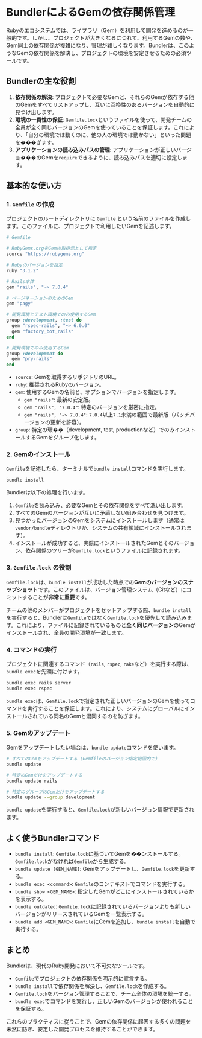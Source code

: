 
# BundlerによるGemの依存関係管理

Rubyのエコシステムでは、ライブラリ（Gem）を利用して開発を進めるのが一般的です。しかし、プロジェクトが大きくなるにつれて、利用するGemの数や、Gem同士の依存関係が複雑になり、管理が難しくなります。Bundlerは、このようなGemの依存関係を解決し、プロジェクトの環境を安定させるための必須ツールです。

## Bundlerの主な役割

1.  **依存関係の解決**: プロジェクトで必要なGemと、それらのGemが依存する他のGemをすべてリストアップし、互いに互換性のあるバージョンを自動的に見つけ出します。
2.  **環境の一貫性の保証**: `Gemfile.lock`というファイルを使って、開発チームの全員が全く同じバージョンのGemを使っていることを保証します。これにより、「自分の環境では動くのに、他の人の環境では動かない」といった問題を���ぎます。
3.  **アプリケーションの読み込みパスの管理**: アプリケーションが正しいバージョ���のGemを`require`できるように、読み込みパスを適切に設定します。

## 基本的な使い方

### 1. `Gemfile` の作成

プロジェクトのルートディレクトリに `Gemfile` という名前のファイルを作成します。このファイルに、プロジェクトで利用したいGemを記述します。

```ruby
# Gemfile

# RubyGems.orgをGemの取得元として指定
source "https://rubygems.org"

# Rubyのバージョンを指定
ruby "3.1.2"

# Rails本体
gem "rails", "~> 7.0.4"

# ページネーションのためのGem
gem "pagy"

# 開発環境とテスト環境でのみ使用するGem
group :development, :test do
  gem "rspec-rails", "~> 6.0.0"
  gem "factory_bot_rails"
end

# 開発環境でのみ使用するGem
group :development do
  gem "pry-rails"
end
```

- `source`: Gemを取得するリポジトリのURL。
- `ruby`: 推奨されるRubyのバージョン。
- `gem`: 使用するGemの名前と、オプションでバージョンを指定します。
    - `gem "rails"`: 最新の安定版。
    - `gem "rails", "7.0.4"`: 特定のバージョンを厳密に指定。
    - `gem "rails", "~> 7.0.4"`: `7.0.4`以上`7.1`未満の範囲で最新版（パッチバージョンの更新を許容）。
- `group`: 特定の環��（development, test, productionなど）でのみインストールするGemをグループ化します。

### 2. Gemのインストール

`Gemfile`を記述したら、ターミナルで`bundle install`コマンドを実行します。

```bash
bundle install
```

Bundlerは以下の処理を行います。
1.  `Gemfile`を読み込み、必要なGemとその依存関係をすべて洗い出します。
2.  すべてのGemのバージョンが互いに矛盾しない組み合わせを見つけます。
3.  見つかったバージョンのGemをシステムにインストールします（通常は`vendor/bundle`ディレクトリか、システムの共有領域にインストールされます）。
4.  インストールが成功すると、実際にインストールされたGemとそのバージョン、依存関係のツリーが`Gemfile.lock`というファイルに記録されます。

### 3. `Gemfile.lock` の役割

`Gemfile.lock`は、`bundle install`が成功した時点での**Gemのバージョンのスナップショット**です。このファイルは、バージョン管理システム（Gitなど）にコミットすることが**非常に重要**です。

チームの他のメンバーがプロジェクトをセットアップする際、`bundle install`を実行すると、Bundlerは`Gemfile`ではなく`Gemfile.lock`を優先して読み込みます。これにより、ファイルに記録されているものと**全く同じバージョン**のGemがインストールされ、全員の開発環境が一致します。

### 4. コマンドの実行

プロジェクトに関連するコマンド（`rails`, `rspec`, `rake`など）を実行する際は、`bundle exec`を先頭に付けます。

```bash
bundle exec rails server
bundle exec rspec
```

`bundle exec`は、`Gemfile.lock`で指定された正しいバージョンのGemを使ってコマンドを実行することを保証します。これにより、システムにグローバルにインストールされている同名のGemと混同するのを防ぎます。

### 5. Gemのアップデート

Gemをアップデートしたい場合は、`bundle update`コマンドを使います。

```bash
# すべてのGemをアップデートする (Gemfileのバージョン指定範囲内で)
bundle update

# 特定のGemだけをアップデートする
bundle update rails

# 特定のグループのGemだけをアップデートする
bundle update --group development
```

`bundle update`を実行すると、`Gemfile.lock`が新しいバージョン情報で更新されます。

## よく使うBundlerコマンド

- `bundle install`: `Gemfile.lock`に基づいてGemを��ンストールする。`Gemfile.lock`がなければ`Gemfile`から生成する。
- `bundle update [GEM_NAME]`: Gemをアップデートし、`Gemfile.lock`を更新する。
- `bundle exec <command>`: `Gemfile`のコンテキストでコマンドを実行する。
- `bundle show <GEM_NAME>`: 指定したGemがどこにインストールされているかを表示する。
- `bundle outdated`: `Gemfile.lock`に記録されているバージョンよりも新しいバージョンがリリースされているGemを一覧表示する。
- `bundle add <GEM_NAME>`: `Gemfile`にGemを追加し、`bundle install`を自動で実行する。

## まとめ

Bundlerは、現代のRuby開発において不可欠なツールです。

- `Gemfile`でプロジェクトの依存関係を明示的に宣言する。
- `bundle install`で依存関係を解決し、`Gemfile.lock`を作成する。
- `Gemfile.lock`をバージョン管理することで、チーム全体の環境を統一する。
- `bundle exec`でコマンドを実行し、正しいGemのバージョンが使われることを保証する。

これらのプラクティスに従うことで、Gemの依存関係に起因する多くの問題を未然に防ぎ、安定した開発プロセスを維持することができます。

